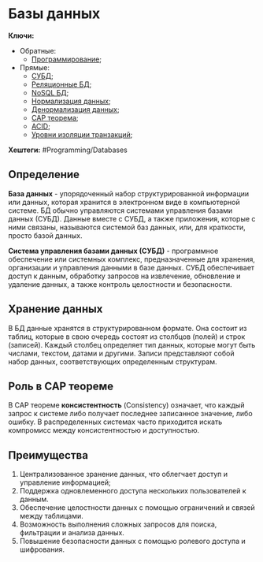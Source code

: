 
# Базы данных

**Ключи:**
- Обратные:
	- [Программирование](PROGRAMMING);
- Прямые:
	- [СУБД](subd);
	- [Реляционные БД](relative);
	- [NoSQL БД](doc-oriented);
	- [Нормализация данных](data-normalization);
	- [Денормализация данных](data-denormalization);
	- [CAP теорема](cap-theory);
	- [ACID](ACID);
	- [Уровни изоляции транзакций](db-isolation);

**Хештеги:** #Programming/Databases

## Определение

**База данных** - упорядоченный набор структурированной информации или данных, которая хранится в электронном виде в компьютерной системе. БД обычно управляются системами управления базами данных (СУБД). Данные вместе с СУБД, а также приложения, которые с ними связаны, называются системой баз данных, или, для краткости, просто базой данных.

**Система управления базами данных (СУБД)** - программное обеспечение или системных комплекс, предназначенные для хранения, организации и управления данными в базе данных. СУБД обеспечивает доступ к данным, обработку запросов на извлечение, обновление и удаление данных, а также контроль целостности и безопасности.


## Хранение данных

В БД данные хранятся в структурированном формате. Она состоит из таблиц, которые в свою очередь состоят из столбцов (полей) и строк (записей). Каждый столбец определяет тип данных, которые могут быть числами, текстом, датами и другими. Записи представляют собой набор данных, соответствующих определенным структурам.

## Роль в CAP теореме

В CAP теореме  **консистентность** (Consistency) означает, что каждый запрос к системе либо получает последнее записанное значение, либо ошибку. В распределенных системах часто приходится искать компромисс между консистентностью и доступностью.

## Преимущества

1) Централизованное зранение данных, что облегчает доступ и управление информацией;
2) Поддержка одновлеменного доступа нескольких пользователей к данным.
3) Обеспечение целостности данных с помощью ограничений и связей между таблицами.
4) Возможность выполнения сложных запросов для поиска, фильтрации и анализа данных.
5) Повышение безопасности данных с помощью ролевого доступа и шифрования.
